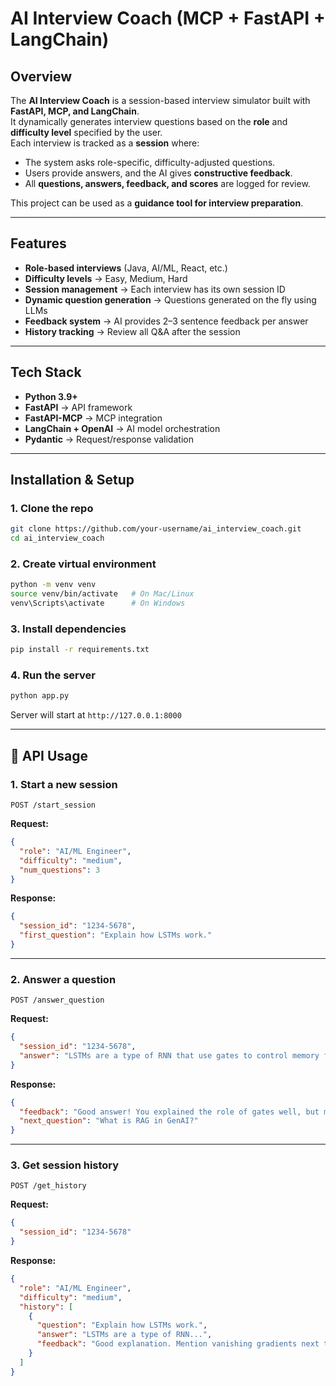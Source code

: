# AI Interview Coach (MCP + FastAPI + LangChain)

## Overview
The **AI Interview Coach** is a session-based interview simulator built with **FastAPI, MCP, and LangChain**.  
It dynamically generates interview questions based on the **role** and **difficulty level** specified by the user.  
Each interview is tracked as a **session** where:  
- The system asks role-specific, difficulty-adjusted questions.  
- Users provide answers, and the AI gives **constructive feedback**.  
- All **questions, answers, feedback, and scores** are logged for review.  

This project can be used as a **guidance tool for interview preparation**.  

---

## Features
- **Role-based interviews** (Java, AI/ML, React, etc.)  
- **Difficulty levels** -> Easy, Medium, Hard  
- **Session management** -> Each interview has its own session ID  
- **Dynamic question generation** -> Questions generated on the fly using LLMs  
- **Feedback system** -> AI provides 2–3 sentence feedback per answer  
- **History tracking** -> Review all Q&A after the session  

---

## Tech Stack
- **Python 3.9+**  
- **FastAPI** -> API framework  
- **FastAPI-MCP** -> MCP integration  
- **LangChain + OpenAI** -> AI model orchestration  
- **Pydantic** -> Request/response validation  

---

## Installation & Setup

### 1. Clone the repo
```bash
git clone https://github.com/your-username/ai_interview_coach.git
cd ai_interview_coach
```

### 2. Create virtual environment
```bash
python -m venv venv
source venv/bin/activate   # On Mac/Linux
venv\Scripts\activate      # On Windows
```

### 3. Install dependencies
```bash
pip install -r requirements.txt
```

### 4. Run the server
```bash
python app.py
```

Server will start at `http://127.0.0.1:8000`

---

## 📡 API Usage

### 1. Start a new session
```http
POST /start_session
```
**Request:**
```json
{
  "role": "AI/ML Engineer",
  "difficulty": "medium",
  "num_questions": 3
}
```
**Response:**
```json
{
  "session_id": "1234-5678",
  "first_question": "Explain how LSTMs work."
}
```

---

### 2. Answer a question
```http
POST /answer_question
```
**Request:**
```json
{
  "session_id": "1234-5678",
  "answer": "LSTMs are a type of RNN that use gates to control memory flow..."
}
```
**Response:**
```json
{
  "feedback": "Good answer! You explained the role of gates well, but mention vanishing gradients.",
  "next_question": "What is RAG in GenAI?"
}
```

---

### 3. Get session history
```http
POST /get_history
```
**Request:**
```json
{
  "session_id": "1234-5678"
}
```
**Response:**
```json
{
  "role": "AI/ML Engineer",
  "difficulty": "medium",
  "history": [
    {
      "question": "Explain how LSTMs work.",
      "answer": "LSTMs are a type of RNN...",
      "feedback": "Good explanation. Mention vanishing gradients next time."
    }
  ]
}
```